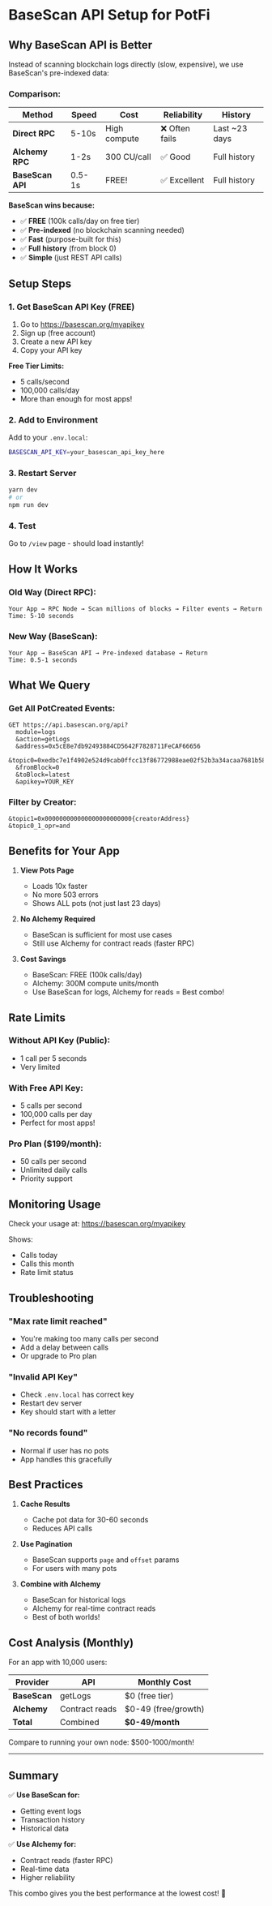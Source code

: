 # BaseScan API Setup for PotFi

## Why BaseScan API is Better

Instead of scanning blockchain logs directly (slow, expensive), we use BaseScan's pre-indexed data:

### Comparison:

| Method | Speed | Cost | Reliability | History |
|--------|-------|------|-------------|---------|
| **Direct RPC** | 5-10s | High compute | ❌ Often fails | Last ~23 days |
| **Alchemy RPC** | 1-2s | 300 CU/call | ✅ Good | Full history |
| **BaseScan API** | 0.5-1s | FREE! | ✅ Excellent | Full history |

**BaseScan wins because:**
- ✅ **FREE** (100k calls/day on free tier)
- ✅ **Pre-indexed** (no blockchain scanning needed)
- ✅ **Fast** (purpose-built for this)
- ✅ **Full history** (from block 0)
- ✅ **Simple** (just REST API calls)

## Setup Steps

### 1. Get BaseScan API Key (FREE)

1. Go to https://basescan.org/myapikey
2. Sign up (free account)
3. Create a new API key
4. Copy your API key

**Free Tier Limits:**
- 5 calls/second
- 100,000 calls/day
- More than enough for most apps!

### 2. Add to Environment

Add to your `.env.local`:

```bash
BASESCAN_API_KEY=your_basescan_api_key_here
```

### 3. Restart Server

```bash
yarn dev
# or
npm run dev
```

### 4. Test

Go to `/view` page - should load instantly!

## How It Works

### Old Way (Direct RPC):
```
Your App → RPC Node → Scan millions of blocks → Filter events → Return
Time: 5-10 seconds
```

### New Way (BaseScan):
```
Your App → BaseScan API → Pre-indexed database → Return
Time: 0.5-1 seconds
```

## What We Query

### Get All PotCreated Events:
```
GET https://api.basescan.org/api?
  module=logs
  &action=getLogs
  &address=0x5cE8e7db92493884CD5642F7828711FeCAF66656
  &topic0=0xedbc7e1f4902e524d9cab0ffcc13f86772988eae02f52b3a34acaa7681b58fc4
  &fromBlock=0
  &toBlock=latest
  &apikey=YOUR_KEY
```

### Filter by Creator:
```
&topic1=0x000000000000000000000000{creatorAddress}
&topic0_1_opr=and
```

## Benefits for Your App

1. **View Pots Page**
   - Loads 10x faster
   - No more 503 errors
   - Shows ALL pots (not just last 23 days)

2. **No Alchemy Required**
   - BaseScan is sufficient for most use cases
   - Still use Alchemy for contract reads (faster RPC)

3. **Cost Savings**
   - BaseScan: FREE (100k calls/day)
   - Alchemy: 300M compute units/month
   - Use BaseScan for logs, Alchemy for reads = Best combo!

## Rate Limits

### Without API Key (Public):
- 1 call per 5 seconds
- Very limited

### With Free API Key:
- 5 calls per second
- 100,000 calls per day
- Perfect for most apps!

### Pro Plan ($199/month):
- 50 calls per second
- Unlimited daily calls
- Priority support

## Monitoring Usage

Check your usage at: https://basescan.org/myapikey

Shows:
- Calls today
- Calls this month
- Rate limit status

## Troubleshooting

### "Max rate limit reached"
- You're making too many calls per second
- Add a delay between calls
- Or upgrade to Pro plan

### "Invalid API Key"
- Check `.env.local` has correct key
- Restart dev server
- Key should start with a letter

### "No records found"
- Normal if user has no pots
- App handles this gracefully

## Best Practices

1. **Cache Results**
   - Cache pot data for 30-60 seconds
   - Reduces API calls

2. **Use Pagination**
   - BaseScan supports `page` and `offset` params
   - For users with many pots

3. **Combine with Alchemy**
   - BaseScan for historical logs
   - Alchemy for real-time contract reads
   - Best of both worlds!

## Cost Analysis (Monthly)

For an app with 10,000 users:

| Provider | API | Monthly Cost |
|----------|-----|--------------|
| **BaseScan** | getLogs | $0 (free tier) |
| **Alchemy** | Contract reads | $0-49 (free/growth) |
| **Total** | Combined | **$0-49/month** |

Compare to running your own node: $500-1000/month!

---

## Summary

✅ **Use BaseScan for:**
- Getting event logs
- Transaction history
- Historical data

✅ **Use Alchemy for:**
- Contract reads (faster RPC)
- Real-time data
- Higher reliability

This combo gives you the best performance at the lowest cost! 🚀

